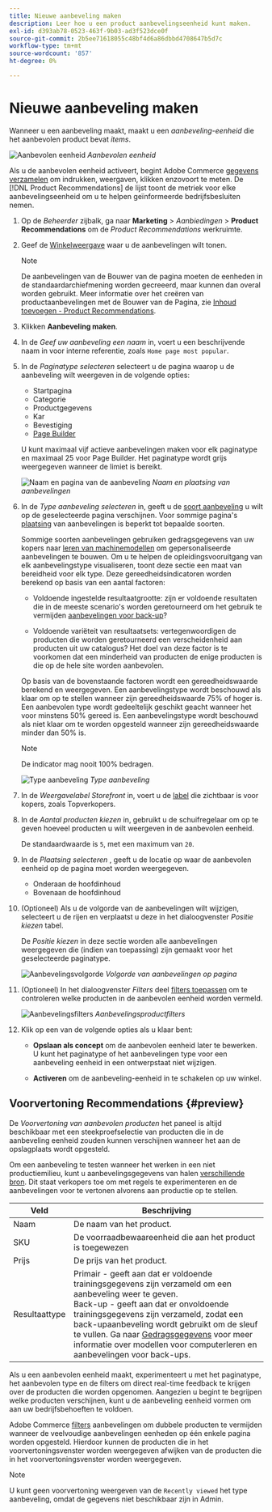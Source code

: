```yaml
---
title: Nieuwe aanbeveling maken
description: Leer hoe u een product aanbevelingseenheid kunt maken.
exl-id: d393ab78-0523-463f-9b03-ad3f523dce0f
source-git-commit: 2b5ee71618055c48bf4d6a86dbbd4708647b5d7c
workflow-type: tm+mt
source-wordcount: '857'
ht-degree: 0%

---
```


# Nieuwe aanbeveling maken

Wanneer u een aanbeveling maakt, maakt u een _aanbeveling-eenheid_ die het aanbevolen product bevat _items_.

![Aanbevolen eenheid](assets/unit.png)
_Aanbevolen eenheid_

Als u de aanbevolen eenheid activeert, begint Adobe Commerce [gegevens verzamelen](workspace.md) om indrukken, weergaven, klikken enzovoort te meten. De [!DNL Product Recommendations] de lijst toont de metriek voor elke aanbevelingseenheid om u te helpen geïnformeerde bedrijfsbesluiten nemen.

1. Op de _Beheerder_ zijbalk, ga naar **Marketing** > _Aanbiedingen_ > **Product Recommendations** om de _Product Recommendations_ werkruimte.

1. Geef de [Winkelweergave](https://experienceleague.adobe.com/docs/commerce-admin/start/setup/websites-stores-views.html#scope-settings) waar u de aanbevelingen wilt tonen.

   >[!NOTE]
   >
   > De aanbevelingen van de Bouwer van de pagina moeten de eenheden in de standaardarchiefmening worden gecreeerd, maar kunnen dan overal worden gebruikt. Meer informatie over het creëren van productaanbevelingen met de Bouwer van de Pagina, zie [Inhoud toevoegen - Product Recommendations](https://experienceleague.adobe.com/docs/commerce-admin/page-builder/add-content/recommendations.html).

1. Klikken **Aanbeveling maken**.

1. In de _Geef uw aanbeveling een naam_ in, voert u een beschrijvende naam in voor interne referentie, zoals `Home page most popular`.

1. In de _Paginatype selecteren_ selecteert u de pagina waarop u de aanbeveling wilt weergeven in de volgende opties:

   - Startpagina
   - Categorie
   - Productgegevens
   - Kar
   - Bevestiging
   - [Page Builder](https://experienceleague.adobe.com/docs/commerce-admin/page-builder/add-content/recommendations.html)

   U kunt maximaal vijf actieve aanbevelingen maken voor elk paginatype en maximaal 25 voor Page Builder. Het paginatype wordt grijs weergegeven wanneer de limiet is bereikt.

   ![Naam en pagina van de aanbeveling](assets/create-recommendation.png)
   _Naam en plaatsing van aanbevelingen_

1. In de _Type aanbeveling selecteren_ in, geeft u de [soort aanbeveling](type.md) u wilt op de geselecteerde pagina verschijnen. Voor sommige pagina&#39;s [plaatsing](placement.md) van aanbevelingen is beperkt tot bepaalde soorten.

   Sommige soorten aanbevelingen gebruiken gedragsgegevens van uw kopers naar [leren van machinemodellen](behavioral-data.md) om gepersonaliseerde aanbevelingen te bouwen. Om u te helpen de opleidingsvooruitgang van elk aanbevelingstype visualiseren, toont deze sectie een maat van bereidheid voor elk type. Deze gereedheidsindicatoren worden berekend op basis van een aantal factoren:

   - Voldoende ingestelde resultaatgrootte: zijn er voldoende resultaten die in de meeste scenario&#39;s worden geretourneerd om het gebruik te vermijden [aanbevelingen voor back-up](behavioral-data.md#backuprecs)?

   - Voldoende variëteit van resultaatsets: vertegenwoordigen de producten die worden geretourneerd een verscheidenheid aan producten uit uw catalogus? Het doel van deze factor is te voorkomen dat een minderheid van producten de enige producten is die op de hele site worden aanbevolen.

   Op basis van de bovenstaande factoren wordt een gereedheidswaarde berekend en weergegeven. Een aanbevelingstype wordt beschouwd als klaar om op te stellen wanneer zijn gereedheidswaarde 75% of hoger is. Een aanbevolen type wordt gedeeltelijk geschikt geacht wanneer het voor minstens 50% gereed is. Een aanbevelingstype wordt beschouwd als niet klaar om te worden opgesteld wanneer zijn gereedheidswaarde minder dan 50% is.

   >[!NOTE]
   >
   >De indicator mag nooit 100% bedragen.

   ![Type aanbeveling](assets/create-recommendation-select-type.png)
   _Type aanbeveling_

1. In de _Weergavelabel Storefront_ in, voert u de [label](placement.md#recommendation-labels) die zichtbaar is voor kopers, zoals Topverkopers.

1. In de _Aantal producten kiezen_ in, gebruikt u de schuifregelaar om op te geven hoeveel producten u wilt weergeven in de aanbevolen eenheid.

   De standaardwaarde is `5`, met een maximum van `20`.

1. In de _Plaatsing selecteren_ , geeft u de locatie op waar de aanbevolen eenheid op de pagina moet worden weergegeven.

   - Onderaan de hoofdinhoud
   - Bovenaan de hoofdinhoud

1. (Optioneel) Als u de volgorde van de aanbevelingen wilt wijzigen, selecteert u de rijen en verplaatst u deze in het dialoogvenster _Positie kiezen_ tabel.

   De _Positie kiezen_ in deze sectie worden alle aanbevelingen weergegeven die (indien van toepassing) zijn gemaakt voor het geselecteerde paginatype.

   ![Aanbevelingsvolgorde](assets/create-recommendation-select-placement.png)
   _Volgorde van aanbevelingen op pagina_

1. (Optioneel) In het dialoogvenster _Filters_ deel [filters toepassen](filters.md) om te controleren welke producten in de aanbevolen eenheid worden vermeld.

   ![Aanbevelingsfilters](assets/create-recommendation-filter-products.png)
   _Aanbevelingsproductfilters_

1. Klik op een van de volgende opties als u klaar bent:

   - **Opslaan als concept** om de aanbevolen eenheid later te bewerken. U kunt het paginatype of het aanbevelingen type voor een aanbeveling eenheid in een ontwerpstaat niet wijzigen.

   - **Activeren** om de aanbeveling-eenheid in te schakelen op uw winkel.

## Voorvertoning Recommendations {#preview}

De _Voorvertoning van aanbevolen producten_ het paneel is altijd beschikbaar met een steekproefselectie van producten die in de aanbeveling eenheid zouden kunnen verschijnen wanneer het aan de opslagplaats wordt opgesteld.

Om een aanbeveling te testen wanneer het werken in een niet productiemilieu, kunt u aanbevelingsgegevens van halen [verschillende bron](settings.md). Dit staat verkopers toe om met regels te experimenteren en de aanbevelingen voor te vertonen alvorens aan productie op te stellen.

| Veld | Beschrijving |
|---|---|
| Naam | De naam van het product. |
| SKU | De voorraadbewaareenheid die aan het product is toegewezen |
| Prijs | De prijs van het product. |
| Resultaattype | Primair - geeft aan dat er voldoende trainingsgegevens zijn verzameld om een aanbeveling weer te geven.<br />Back-up - geeft aan dat er onvoldoende trainingsgegevens zijn verzameld, zodat een back-upaanbeveling wordt gebruikt om de sleuf te vullen. Ga naar [Gedragsgegevens](behavioral-data.md) voor meer informatie over modellen voor computerleren en aanbevelingen voor back-ups. |

Als u een aanbevolen eenheid maakt, experimenteert u met het paginatype, het aanbevolen type en de filters om direct real-time feedback te krijgen over de producten die worden opgenomen. Aangezien u begint te begrijpen welke producten verschijnen, kunt u de aanbeveling eenheid vormen om aan uw bedrijfsbehoeften te voldoen.

Adobe Commerce [filters](filters.md) aanbevelingen om dubbele producten te vermijden wanneer de veelvoudige aanbevelingen eenheden op één enkele pagina worden opgesteld. Hierdoor kunnen de producten die in het voorvertoningsvenster worden weergegeven afwijken van de producten die in het voorvertoningsvenster worden weergegeven.

>[!NOTE]
>
> U kunt geen voorvertoning weergeven van de `Recently viewed` het type aanbeveling, omdat de gegevens niet beschikbaar zijn in Admin.
